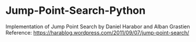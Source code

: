 # Jump-Point-Search-Python
Implementation of Jump Point Search by Daniel Harabor and Alban Grastien
Reference:
https://harablog.wordpress.com/2011/09/07/jump-point-search/
